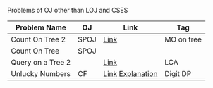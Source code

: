 Problems of OJ other than LOJ and CSES

| Problem Name      | OJ   | Link                                                         | Tag        |
| ----------------- | ---- | ------------------------------------------------------------ | ---------- |
| Count On Tree 2   | SPOJ | [Link](https://vjudge.net/problem/SPOJ-COT2)                 | MO on tree |
| Count On Tree     | SPOJ |                                                              |            |
| Query on a Tree 2 |      | [Link](https://vjudge.net/problem/SPOJ-QTREE2)               | LCA        |
| Unlucky Numbers   | CF   | [Link](https://codeforces.com/contest/1808/problem/C) [Explanation](https://youtu.be/i1i_7lqnGwA?t=347) | Digit DP   |

